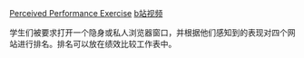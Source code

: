  [Perceived Performance Exercise](https://frontendmasters.com/courses/web-perf/perceived-performance-exercise/)
 [b站视频](https://www.bilibili.com/video/BV1s34y1r7hB?p=3&vd_source=22af953ea4c09540ad1966711a2d53f0)
 
学生们被要求打开一个隐身或私人浏览器窗口，并根据他们感知到的表现对四个网站进行排名。排名可以放在绩效比较工作表中。